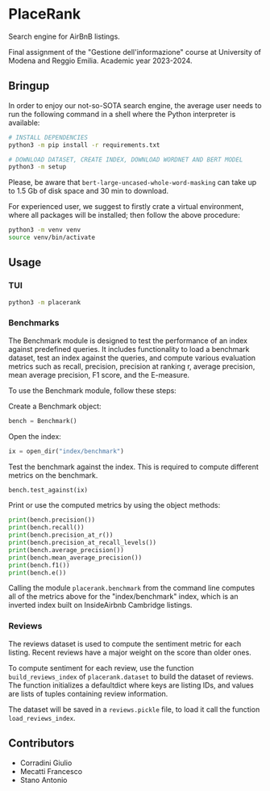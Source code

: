 # PlaceRank

Search engine for AirBnB listings.

Final assignment of the "Gestione dell'informazione" course at University of Modena and Reggio Emilia. Academic year 2023-2024.

## Bringup
In order to enjoy our not-so-SOTA search engine, the average user needs to run the following command in a shell where the Python interpreter is available:
```bash
# INSTALL DEPENDENCIES
python3 -m pip install -r requirements.txt

# DOWNLOAD DATASET, CREATE INDEX, DOWNLOAD WORDNET AND BERT MODEL
python3 -m setup
```

Please, be aware that `bert-large-uncased-whole-word-masking` can take up to 1.5 Gb of disk space and 30 min to download.

For experienced user, we suggest to firstly crate a virtual environment, where all packages will be installed; then follow the above procedure:
```bash
python3 -m venv venv
source venv/bin/activate
```

## Usage
### TUI
```bash
python3 -m placerank
```

### Benchmarks

The Benchmark module is designed to test the performance of an index against predefined queries. It includes functionality to load a benchmark dataset, test an index against the queries, and compute various evaluation metrics such as recall, precision, precision at ranking r, average precision, mean average precision, F1 score, and the E-measure.

To use the Benchmark module, follow these steps:

Create a Benchmark object:

```python
bench = Benchmark()
```

Open the index:

```python
ix = open_dir("index/benchmark")
```

Test the benchmark against the index. This is required to compute different metrics on the benchmark.

```python
bench.test_against(ix)
```

Print or use the computed metrics by using the object methods:

```python
print(bench.precision())
print(bench.recall())
print(bench.precision_at_r())
print(bench.precision_at_recall_levels())
print(bench.average_precision())
print(bench.mean_average_precision())
print(bench.f1())
print(bench.e())
```

Calling the module `placerank.benchmark` from the command line computes all of the metrics above for the "index/benchmark" index, which is an inverted index built on InsideAirbnb Cambridge listings.

### Reviews

The reviews dataset is used to compute the sentiment metric for each listing. Recent reviews have a major weight on the score than older ones.

To compute sentiment for each review, use the function `build_reviews_index` of `placerank.dataset` to build the dataset of reviews.
The function initializes a defaultdict where keys are listing IDs, and values are lists of tuples containing review information.

The dataset will be saved in a `reviews.pickle` file, to load it call the function `load_reviews_index`.

## Contributors
 - Corradini Giulio
 - Mecatti Francesco
 - Stano Antonio

